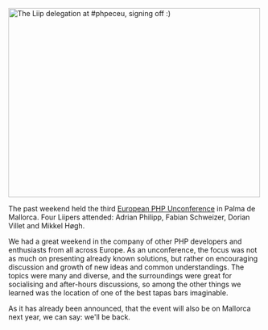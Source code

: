 
<a href="https://www.flickr.com/photos/mikkelhoegh/14190237286" title="The Liip delegation at #phpeceu, signing off :) by Mikkel Høgh, on Flickr"><img src="https://farm3.staticflickr.com/2939/14190237286_9c2f63ff99.jpg" width="500" height="375" alt="The Liip delegation at #phpeceu, signing off :)"/></a> 

The past weekend held the third [European PHP Unconference](http://www.phpuceu.org/) in Palma de Mallorca.
Four Liipers attended: Adrian Philipp, Fabian Schweizer, Dorian Villet and Mikkel Høgh.

We had a great weekend in the company of other PHP developers and enthusiasts from all across Europe. As an unconference, the focus was not as much on presenting already known solutions, but rather on encouraging discussion and growth of new ideas and common understandings. The topics were many and diverse, and the surroundings were great for socialising and after-hours discussions, so among the other things we learned was the location of one of the best tapas bars imaginable.

As it has already been announced, that the event will also be on Mallorca next year, we can say: we'll be back.

